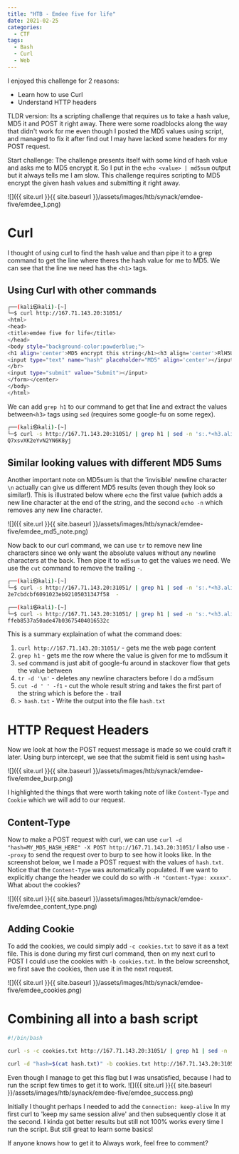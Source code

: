 ```yaml
---
title: "HTB - Emdee five for life"
date: 2021-02-25
categories:
  - CTF
tags:
  - Bash
  - Curl
  - Web
---
```


I enjoyed this challenge for 2 reasons: 
- Learn how to use Curl
- Understand HTTP headers

TLDR version: Its a scripting challenge that requires us to take a hash value, MD5 it and POST it right away. There were some roadblocks along the way that didn't work for me even though I posted the MD5 values using script, and managed to fix it after find out I may have lacked some headers for my POST request.

Start challenge:
The challenge presents itself with some kind of hash value and asks me to MD5 encrypt it. So I put in the `echo <value> | md5sum` output but it always tells me I am slow. This challenge requires scripting to MD5 encrypt the given hash values and submitting it right away.

![]({{ site.url }}{{ site.baseurl }}/assets/images/htb/synack/emdee-five/emdee_1.png)

# Curl

 I thought of using curl to find the hash value and than pipe it to a grep command to get the line where theres the hash value for me to MD5. We can see that the line we need has the `<h1>` tags.
 
## Using Curl with other commands


```bash
┌──(kali㉿kali)-[~]
└─$ curl http://167.71.143.20:31051/                                                                                                                                                                                                       
<html>
<head>
<title>emdee five for life</title>
</head>
<body style="background-color:powderblue;">
<h1 align='center'>MD5 encrypt this string</h1><h3 align='center'>RlH5U3VxEdOk7QUH2t9L</h3><center><form action="" method="post">
<input type="text" name="hash" placeholder="MD5" align='center'></input>
</br>
<input type="submit" value="Submit"></input>
</form></center>
</body>
</html>

```

We can add `grep h1` to our command to get that line and extract the values between`<h3>` tags using `sed` (requires some google-fu on some regex).

```bash
┌──(kali㉿kali)-[~]
└─$ curl -s http://167.71.143.20:31051/ | grep h1 | sed -n 's:.*<h3.align.*>\(.*\)</h3>.*:\1:p'                                                                                                                                            
Q7xsvXK2eYvN2YN6K8yj
```

## Similar looking values with different MD5 Sums
Another important note on MD5sum is that the 'invisible' newline character `\n` actually can give us different MD5 results (even though they look so similar!).  This is illustrated below where `echo` the first value (which adds a new line character at the end of the string, and the second `echo -n` which removes any new line character.

![]({{ site.url }}{{ site.baseurl }}/assets/images/htb/synack/emdee-five/emdee_md5_note.png)

Now back to our curl command, we can use `tr` to remove new line characters since we only want the absolute values without any newline characters at the back. Then pipe it to `md5sum` to get the values we need. We use the `cut` command to remove the trailing `-`. 

```bash
┌──(kali㉿kali)-[~]
└─$ curl -s http://167.71.143.20:31051/ | grep h1 | sed -n 's:.*<h3.align.*>\(.*\)</h3>.*:\1:p' | tr -d '\n' | md5sum                                                                                                                      
2e7cbdcbf6091023eb92105031347f58  -

┌──(kali㉿kali)-[~]
└─$ curl -s http://167.71.143.20:31051/ | grep h1 | sed -n 's:.*<h3.align.*>\(.*\)</h3>.*:\1:p' | tr -d '\n' | md5sum | cut -d ' ' -f1  > hash.txt                                                                                                    
ffeb8537a50ade47b03675404016532c

```

This is a summary explaination of what the command does:
1. `curl http://167.71.143.20:31051/` - gets me the web page content
2. `grep h1` - gets me the row where the value is given for me to md5sum it
3. `sed` command is just abit of google-fu around in stackover flow that gets the value between <tags></tags>
4. `tr -d '\n'` - deletes any newline characters before I do a md5sum
5. `cut -d ' ' -f1` - cut the whole result string and takes the first part of the string which is before the `-` trail 
6. `> hash.txt` - Write the output into the file `hash.txt`

# HTTP Request Headers
Now we look at how the POST request message is made so we could craft it later. Using burp intercept, we see that the submit field is sent using `hash=` 

![]({{ site.url }}{{ site.baseurl }}/assets/images/htb/synack/emdee-five/emdee_burp.png)

I highlighted the things that were worth taking note of like  `Content-Type` and `Cookie` which we will add to our request.

## Content-Type

Now to make a POST request with curl, we can use `curl -d "hash=MY_MD5_HASH_HERE" -X POST http://167.71.143.20:31051/` I also use `--proxy` to send the request over to burp to see how it looks like. In the screenshot below, we I made a POST request with the values of `hash.txt`. Notice that the `Content-Type` was automatically populated. If we want to explicitly change the header we could do so with `-H "Content-Type: xxxxx"`. What about the cookies?

![]({{ site.url }}{{ site.baseurl }}/assets/images/htb/synack/emdee-five/emdee_content_type.png)

## Adding Cookie
To add the cookies, we could simply add `-c cookies.txt` to save it as a text file. This is done during my first curl command, then on my next curl to POST I could use the cookies with `-b cookies.txt`. In the below screenshot, we first save the cookies, then use it in the next request.

![]({{ site.url }}{{ site.baseurl }}/assets/images/htb/synack/emdee-five/emdee_cookies.png)

# Combining all into a bash script

```bash
#!/bin/bash

curl -s -c cookies.txt http://167.71.143.20:31051/ | grep h1 | sed -n 's:.*<h3.align.*>\(.*\)</h3>.*:\1:p' | tr -d '\n' | md5sum | cut -d ' ' -f1  > hash.txt

curl -d "hash=$(cat hash.txt)" -b cookies.txt http://167.71.143.20:31051/

```

Even though I manage to get this flag but I was unsatisfied, because I had to run the script few times to get it to work. 
![]({{ site.url }}{{ site.baseurl }}/assets/images/htb/synack/emdee-five/emdee_success.png)

Initially I thought perhaps I needed to add the `Connection: keep-alive` In my first curl to 'keep my same session alive' and then subsequently close it at the second. I kinda got better results but still not 100% works every time I run the script. But still great to learn some basics! 

If anyone knows how to get it to Always work, feel free to comment? 